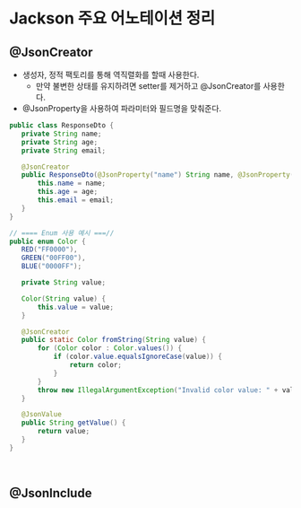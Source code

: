 # Jackson 주요 어노테이션 정리

## @JsonCreator
 * 생성자, 정적 팩토리를 통해 역직렬화를 할때 사용한다. 
    * 만약 불변한 상태를 유지하려면 setter를 제거하고 @JsonCreator를 사용한다.
 * @JsonProperty을 사용하여 파라미터와 필드명을 맞춰준다.
 ``` java
public class ResponseDto {
    private String name;
    private String age;
    private String email;    

    @JsonCreator
    public ResponseDto(@JsonProperty("name") String name, @JsonProperty("age") String age, @JsonProperty("email") String email) {        
        this.name = name;
        this.age = age;
        this.email = email;
    }        
}

// ==== Enum 사용 예시 ===//
public enum Color {
    RED("FF0000"),
    GREEN("00FF00"),
    BLUE("0000FF");

    private String value;

    Color(String value) {
        this.value = value;
    }

    @JsonCreator
    public static Color fromString(String value) {
        for (Color color : Color.values()) {
            if (color.value.equalsIgnoreCase(value)) {
                return color;
            }
        }
        throw new IllegalArgumentException("Invalid color value: " + value);
    }

    @JsonValue
    public String getValue() {
        return value;
    }
}
 ```
<br/>

 ## @JsonInclude


